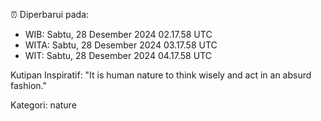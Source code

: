 ⏰ Diperbarui pada:
- WIB: Sabtu, 28 Desember 2024 02.17.58 UTC
- WITA: Sabtu, 28 Desember 2024 03.17.58 UTC
- WIT: Sabtu, 28 Desember 2024 04.17.58 UTC

Kutipan Inspiratif:
"It is human nature to think wisely and act in an absurd fashion."


Kategori: nature


